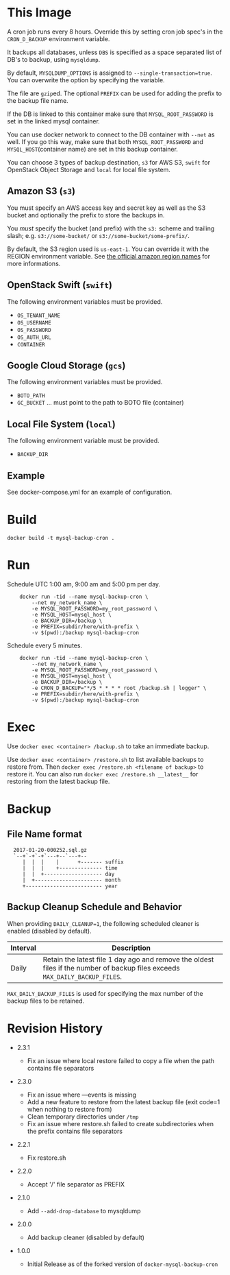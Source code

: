 # This Image

A cron job runs every 8 hours.  Override this by setting cron job spec's in
the `CRON_D_BACKUP` environment variable.

It backups all databases, unless `DBS`
is specified as a space separated list of DB's to backup, using `mysqldump`.

By default, `MYSQLDUMP_OPTIONS` is assigned to `--single-transaction=true`. You can overwrite the option by specifying the variable.

The file are `gzip`ed. The optional `PREFIX` can be used for adding the prefix to the backup file name.

If the DB is linked to this container make sure that `MYSQL_ROOT_PASSWORD` is set in the linked mysql container.

You can use docker network to connect to the DB container with `--net` as well. If you go this way, make sure that both `MYSQL_ROOT_PASSWORD` and `MYSQL_HOST`(container name) are set in this backup container.

You can choose 3 types of backup destination, `s3` for AWS S3, `swift` for OpenStack Object Storage and `local` for local file system.

## Amazon S3 (`s3`)

You must specify an AWS access key and secret key as well as the S3 bucket and
optionally the prefix to store the backups in.

You *must* specify the bucket (and prefix) with the `s3:` scheme and trailing
slash; e.g. `s3://some-bucket/` or `s3://some-bucket/some-prefix/`.

By default, the S3 region used is `us-east-1`.
You can override it  with the REGION environment variable.
See [the official amazon region names](http://docs.aws.amazon.com/general/latest/gr/rande.html#s3_region) for more informations.

## OpenStack Swift (`swift`)

The following environment variables must be provided.

- `OS_TENANT_NAME`
- `OS_USERNAME`
- `OS_PASSWORD`
- `OS_AUTH_URL`
- `CONTAINER`

## Google Cloud Storage (`gcs`)

The following environment variables must be provided.

- `BOTO_PATH`
- `GC_BUCKET` ... must point to the path to BOTO file (container)

## Local File System (`local`)

The following environment variable must be provided.

- `BACKUP_DIR`

## Example

See docker-compose.yml for an example of configuration.

# Build

    docker build -t mysql-backup-cron .

# Run

Schedule UTC 1:00 am, 9:00 am and 5:00 pm per day.

```
    docker run -tid --name mysql-backup-cron \
        --net my_network_name \
        -e MYSQL_ROOT_PASSWORD=my_root_password \
        -e MYSQL_HOST=mysql_host \
        -e BACKUP_DIR=/backup \
        -e PREFIX=subdir/here/with-prefix \
        -v $(pwd):/backup mysql-backup-cron
```

Schedule every 5 minutes.

```
    docker run -tid --name mysql-backup-cron \
        --net my_network_name \
        -e MYSQL_ROOT_PASSWORD=my_root_password \
        -e MYSQL_HOST=mysql_host \
        -e BACKUP_DIR=/backup \
        -e CRON_D_BACKUP="*/5 * * * * root /backup.sh | logger" \
        -e PREFIX=subdir/here/with-prefix \
        -v $(pwd):/backup mysql-backup-cron
```

# Exec

Use `docker exec <container> /backup.sh` to take an immediate backup.

Use `docker exec <container> /restore.sh` to list available backups to restore
from. Then `docker exec /restore.sh <filename of backup>` to
restore it. You can also run `docker exec /restore.sh __latest__` for restoring from the latest backup file.

# Backup

## File Name format

```
  2017-01-20-000252.sql.gz
  `--+`-+`-+`---+--`---+--
     |  |  |    |      +------- suffix
     |  |  |    +-------------- time
     |  |  +------------------- day
     |  +---------------------- month
     +------------------------- year
```

## Backup Cleanup Schedule and Behavior

When providing `DAILY_CLEANUP=1`, the following scheduled cleaner is enabled (disabled by default).

| Interval | Description                        |
|----------|------------------------------------|
| Daily    | Retain the latest file 1 day ago and remove the oldest files if the number of backup files exceeds `MAX_DAILY_BACKUP_FILES`. |

`MAX_DAILY_BACKUP_FILES` is used for specifying the max number of the backup files to be retained.

# Revision History
- 2.3.1
  * Fix an issue where local restore failed to copy a file when the path contains file separators

- 2.3.0
  * Fix an issue where —events is missing
  * Add a new feature to restore from the latest backup file (exit code=1 when nothing to restore from)
  * Clean temporary directories under `/tmp`
  * Fix an issue where restore.sh failed to create subdirectories when the prefix contains file separators

- 2.2.1
  * Fix restore.sh

- 2.2.0
  * Accept '/' file separator as PREFIX

- 2.1.0
  * Add `--add-drop-database` to mysqldump

- 2.0.0
  * Add backup cleaner (disabled by default)

- 1.0.0
  * Initial Release as of the forked version of `docker-mysql-backup-cron`
